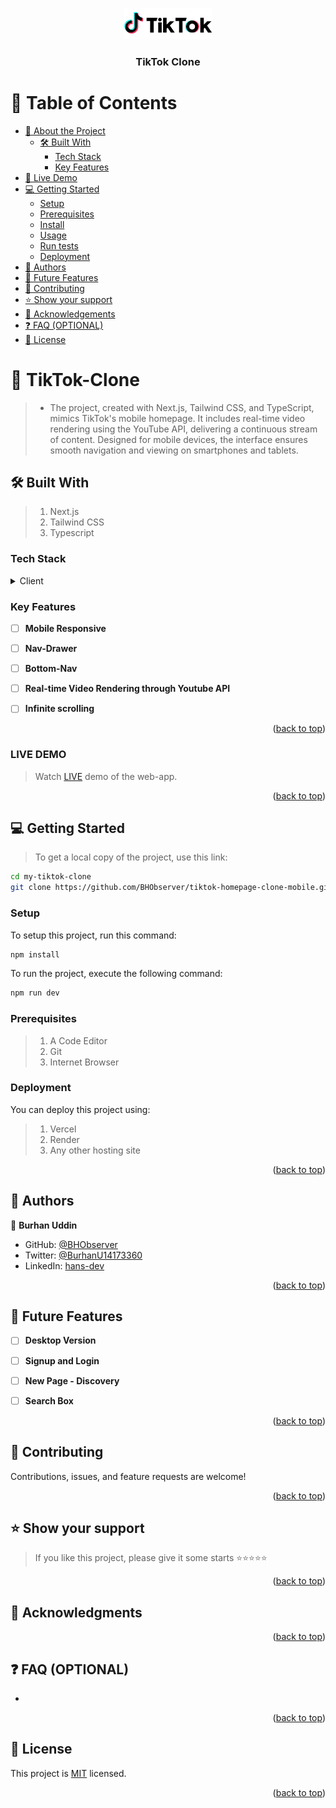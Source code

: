 <a name="readme-top"></a>

<div align="center">

 <!-- LOGO -->

  <img src="./styles/images/tiktok.svg" alt="logo" width="140"  height="auto" />
  <br/>

<!-- MAIN HEADING -->

  <h3><b>TikTok Clone</b></h3>

</div>

<!-- TABLE OF CONTENTS -->
# 📗 Table of Contents

- [📖 About the Project](#about-project)
  - [🛠 Built With](#built-with)
    - [Tech Stack](#tech-stack)
    - [Key Features](#key-features)
- [🚀 Live Demo](#live-demo)
- [💻 Getting Started](#getting-started)
  - [Setup](#setup)
  - [Prerequisites](#prerequisites)
  - [Install](#install)
  - [Usage](#usage)
  - [Run tests](#run-tests)
  - [Deployment](#deployment)
- [👥 Authors](#authors)
- [🔭 Future Features](#future-features)
- [🤝 Contributing](#contributing)
- [⭐️ Show your support](#support)
- [🙏 Acknowledgements](#acknowledgements)
- [❓ FAQ (OPTIONAL)](#faq)
- [📝 License](#license)

<!-- INTRO -->
# 📖 TikTok-Clone <a name="about-project"></a>

> - The project, created with Next.js, Tailwind CSS, and TypeScript, mimics TikTok's mobile homepage. It includes real-time video rendering using the YouTube API, delivering a continuous stream of content. Designed for mobile devices, the interface ensures smooth navigation and viewing on smartphones and tablets.

## 🛠 Built With <a name="built-with"></a>
>1. Next.js
>2. Tailwind CSS
>3. Typescript

### Tech Stack <a name="tech-stack"></a>

<details>
  <summary>Client</summary>
  <ul>
    <li><a href="https://nextjs.org/">Next.js</a></li>
    <li><a href="https://tailwindcss.com/">Tailwind CSS</a></li>
    <li><a href="https://www.typescriptlang.org/">TypeScript</a></li>
  </ul>
</details>

<!-- Features -->

### Key Features <a name="key-features"></a>

- [ ] **Mobile Responsive**
- [ ] **Nav-Drawer**
- [ ] **Bottom-Nav**
- [ ] **Real-time Video Rendering through Youtube API**
- [ ] **Infinite scrolling**



<p align="right">(<a href="#readme-top">back to top</a>)</p>

<!-- LIVE DEMO -->

### LIVE DEMO

> Watch [LIVE](https://tiktok-clone-mobile-one.vercel.app/) demo of the web-app.

<p align="right">(<a href="#readme-top">back to top</a>)</p>



<!-- GETTING STARTED -->

## 💻 Getting Started <a name="getting-started"></a>

> To get a local copy of the project, use this link:
> 
```sh
cd my-tiktok-clone
git clone https://github.com/BHObserver/tiktok-homepage-clone-mobile.git
```

<!-- SETUP -->
### Setup

To setup this project, run this command:

```sh
npm install
```

To run the project, execute the following command:

```sh
npm run dev
```

### Prerequisites

>1. A Code Editor
>2. Git
>3. Internet Browser

### Deployment

You can deploy this project using:
>1. Vercel
>2. Render
>3. Any other hosting site

<p align="right">(<a href="#readme-top">back to top</a>)</p>

<!-- AUTHORS -->
## 👥 Authors <a name="authors"></a>


👤 **Burhan Uddin**

- GitHub: [@BHObserver](https://github.com/BHObserver)
- Twitter: [@BurhanU14173360](https://twitter.com/BurhanU14173360)
- LinkedIn: [hans-dev](https://www.linkedin.com/in/hans-dev)


<p align="right">(<a href="#readme-top">back to top</a>)</p>

## 🔭 Future Features <a name="future-features"></a>

- [ ] **Desktop Version**
- [ ] **Signup and Login**
- [ ] **New Page - Discovery**
- [ ] **Search Box**


<p align="right">(<a href="#readme-top">back to top</a>)</p>

<!-- CONTRIBUTION -->
## 🤝 Contributing <a name="contributing"></a>

Contributions, issues, and feature requests are welcome!

<p align="right">(<a href="#readme-top">back to top</a>)</p>

<!--SUPPORT -->

## ⭐️ Show your support <a name="support"></a>

> If you like this project, please give it some starts ⭐️⭐️⭐️⭐️⭐️

<p align="right">(<a href="#readme-top">back to top</a>)</p>

<!-- ACKNOWLEDGEMENTS -->
## 🙏 Acknowledgments <a name="acknowledgements"></a>

> 

<p align="right">(<a href="#readme-top">back to top</a>)</p>

<!-- FAQS -->
## ❓ FAQ (OPTIONAL) <a name="faq"></a>

-
  


<p align="right">(<a href="#readme-top">back to top</a>)</p>

<!-- LICENSE -->

## 📝 License <a name="license"></a>

This project is [MIT](./LICENSE) licensed.

<p align="right">(<a href="#readme-top">back to top</a>)</p>
